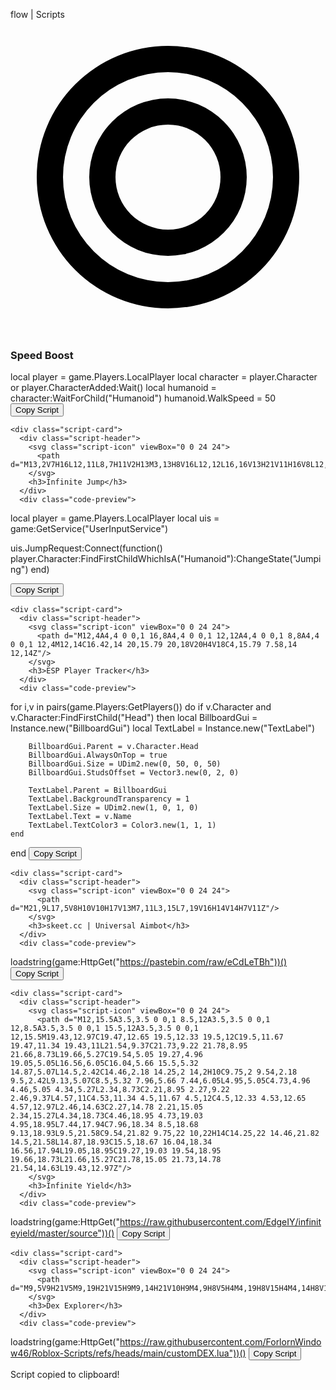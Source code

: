 <html><head><base href="https://amazing-scripthub.example"><meta charset="UTF-8"><meta name="viewport" content="width=device-width, initial-scale=1.0"><title>flow | Scripts</title><style>
:root {
  --primary: #0066ff;
  --secondary: #1f1f1f;
  --accent: #00b2ff;
}

* {
  margin: 0;
  padding: 0;
  box-sizing: border-box;
  font-family: 'Segoe UI', Tahoma, Geneva, Verdana, sans-serif;
}

body {
  background: #121212;
  color: white;
  min-height: 100vh;
}

.container {
  max-width: 1200px;
  margin: 0 auto;
  padding: 2rem;
}

nav {
  background: var(--secondary);
  padding: 1rem;
  box-shadow: 0 2px 10px rgba(0,0,0,0.3);
}

.logo {
  font-size: 1.5rem;
  font-weight: bold;
  color: var(--primary);
  text-shadow: 0 0 10px rgba(0, 102, 255, 0.7);
  animation: logoGlow 2s ease-in-out infinite alternate;
}

@keyframes logoGlow {
  from {
    text-shadow: 0 0 10px rgba(0, 102, 255, 0.7);
  }
  to {
    text-shadow: 0 0 20px rgba(0, 102, 255, 1), 0 0 30px rgba(0, 102, 255, 0.7);
  }
}

.script-grid {
  display: grid;
  grid-template-columns: repeat(auto-fit, minmax(300px, 1fr));
  gap: 1.5rem;
  margin-top: 2rem;
}

.script-card {
  background: var(--secondary);
  border-radius: 10px;
  padding: 1.5rem;
  transition: transform 0.2s;
  cursor: pointer;
}

.script-card:hover {
  transform: translateY(-5px);
}

.script-header {
  display: flex;
  align-items: center;
  margin-bottom: 1rem;
}

.script-icon {
  width: 40px;
  height: 40px;
  margin-right: 1rem;
  fill: var(--accent);
}

.copy-btn {
  background: var(--primary);
  color: white;
  border: none;
  padding: 0.5rem 1rem;
  border-radius: 5px;
  cursor: pointer;
  margin-top: 1rem;
  transition: all 0.2s;
  box-shadow: 0 0 15px rgba(0, 102, 255, 0.5);
  text-shadow: 0 0 5px rgba(255, 255, 255, 0.5);
  animation: glow 1.5s ease-in-out infinite alternate;
}

.rainbow-btn {
  animation: rainbow 3s linear infinite;
}

@keyframes rainbow {
  0% { background: #ff0000; }
  17% { background: #ff8000; }
  33% { background: #ffff00; }
  50% { background: #00ff00; }
  67% { background: #0000ff; }
  83% { background: #8000ff; }
  100% { background: #ff0000; }
}

@keyframes glow {
  from {
    box-shadow: 0 0 10px rgba(0, 102, 255, 0.5);
  }
  to {
    box-shadow: 0 0 20px rgba(0, 102, 255, 0.8);
  }
}

.copy-btn:hover {
  background: #0052cc;
  box-shadow: 0 0 25px rgba(0, 102, 255, 0.8);
}

.code-preview {
  background: #2a2a2a;
  padding: 1rem;
  border-radius: 5px;
  font-family: 'Courier New', Courier, monospace;
  font-size: 0.9rem;
  color: #e0e0e0;
  max-height: 150px;
  overflow-y: auto;
}

.notification {
  position: fixed;
  bottom: 20px;
  right: 20px;
  background: var(--accent);
  padding: 1rem;
  border-radius: 5px;
  transform: translateY(100px);
  opacity: 0;
  transition: all 0.3s;
}

.notification.show {
  transform: translateY(0);
  opacity: 1;
}

</style><script type="text/javascript" src="https://party.websim.ai/upy_h3u1DGSER4GKNgFEW6OK_KX_o2T62NsQf41J7WVJQUpSP5gExQot66JI3blUJEmgMywxh8gSdHiQd_D-mA=="></script></head><body>
<nav>
  <div class="container">
    <div class="logo">flow | Scripts</div>
  </div>
</nav>

<div class="container">
  <div class="script-grid">
    <div class="script-card">
      <div class="script-header">
        <svg class="script-icon" viewBox="0 0 24 24">
          <path d="M12,2A10,10 0 0,1 22,12A10,10 0 0,1 12,22A10,10 0 0,1 2,12A10,10 0 0,1 12,2M12,4A8,8 0 0,0 4,12A8,8 0 0,0 12,20A8,8 0 0,0 20,12A8,8 0 0,0 12,4M12,6A6,6 0 0,1 18,12A6,6 0 0,1 12,18A6,6 0 0,1 6,12A6,6 0 0,1 12,6M12,8A4,4 0 0,0 8,12A4,4 0 0,0 12,16A4,4 0 0,0 16,12A4,4 0 0,0 12,8Z"/>
        </svg>
        <h3>Speed Boost</h3>
      </div>
      <div class="code-preview">
local player = game.Players.LocalPlayer
local character = player.Character or player.CharacterAdded:Wait()
local humanoid = character:WaitForChild("Humanoid")
humanoid.WalkSpeed = 50
      </div>
      <button class="copy-btn" data-script="speed">Copy Script</button>
    </div>

    <div class="script-card">
      <div class="script-header">
        <svg class="script-icon" viewBox="0 0 24 24">
          <path d="M13,2V7H16L12,11L8,7H11V2H13M3,13H8V16L12,12L16,16V13H21V11H16V8L12,12L8,8V11H3V13Z"/>
        </svg>
        <h3>Infinite Jump</h3>
      </div>
      <div class="code-preview">
local player = game.Players.LocalPlayer
local uis = game:GetService("UserInputService")

uis.JumpRequest:Connect(function()
   player.Character:FindFirstChildWhichIsA("Humanoid"):ChangeState("Jumping")
end)
      </div>
      <button class="copy-btn" data-script="jump">Copy Script</button>
    </div>

    <div class="script-card">
      <div class="script-header">
        <svg class="script-icon" viewBox="0 0 24 24">
          <path d="M12,4A4,4 0 0,1 16,8A4,4 0 0,1 12,12A4,4 0 0,1 8,8A4,4 0 0,1 12,4M12,14C16.42,14 20,15.79 20,18V20H4V18C4,15.79 7.58,14 12,14Z"/>
        </svg>
        <h3>ESP Player Tracker</h3>
      </div>
      <div class="code-preview">
for i,v in pairs(game.Players:GetPlayers()) do
    if v.Character and v.Character:FindFirstChild("Head") then
        local BillboardGui = Instance.new("BillboardGui")
        local TextLabel = Instance.new("TextLabel")
        
        BillboardGui.Parent = v.Character.Head
        BillboardGui.AlwaysOnTop = true
        BillboardGui.Size = UDim2.new(0, 50, 0, 50)
        BillboardGui.StudsOffset = Vector3.new(0, 2, 0)
        
        TextLabel.Parent = BillboardGui
        TextLabel.BackgroundTransparency = 1
        TextLabel.Size = UDim2.new(1, 0, 1, 0)
        TextLabel.Text = v.Name
        TextLabel.TextColor3 = Color3.new(1, 1, 1)
    end
end
      </div>
      <button class="copy-btn" data-script="esp">Copy Script</button>
    </div>

    <div class="script-card">
      <div class="script-header">
        <svg class="script-icon" viewBox="0 0 24 24">
          <path d="M21,9L17,5V8H10V10H17V13M7,11L3,15L7,19V16H14V14H7V11Z"/>
        </svg>
        <h3>skeet.cc | Universal Aimbot</h3>
      </div>
      <div class="code-preview">
loadstring(game:HttpGet("https://pastebin.com/raw/eCdLeTBh"))()
      </div>
      <button class="copy-btn rainbow-btn" data-script="aimbot">Copy Script</button>
    </div>

    <div class="script-card">
      <div class="script-header">
        <svg class="script-icon" viewBox="0 0 24 24">
          <path d="M12,15.5A3.5,3.5 0 0,1 8.5,12A3.5,3.5 0 0,1 12,8.5A3.5,3.5 0 0,1 15.5,12A3.5,3.5 0 0,1 12,15.5M19.43,12.97C19.47,12.65 19.5,12.33 19.5,12C19.5,11.67 19.47,11.34 19.43,11L21.54,9.37C21.73,9.22 21.78,8.95 21.66,8.73L19.66,5.27C19.54,5.05 19.27,4.96 19.05,5.05L16.56,6.05C16.04,5.66 15.5,5.32 14.87,5.07L14.5,2.42C14.46,2.18 14.25,2 14,2H10C9.75,2 9.54,2.18 9.5,2.42L9.13,5.07C8.5,5.32 7.96,5.66 7.44,6.05L4.95,5.05C4.73,4.96 4.46,5.05 4.34,5.27L2.34,8.73C2.21,8.95 2.27,9.22 2.46,9.37L4.57,11C4.53,11.34 4.5,11.67 4.5,12C4.5,12.33 4.53,12.65 4.57,12.97L2.46,14.63C2.27,14.78 2.21,15.05 2.34,15.27L4.34,18.73C4.46,18.95 4.73,19.03 4.95,18.95L7.44,17.94C7.96,18.34 8.5,18.68 9.13,18.93L9.5,21.58C9.54,21.82 9.75,22 10,22H14C14.25,22 14.46,21.82 14.5,21.58L14.87,18.93C15.5,18.67 16.04,18.34 16.56,17.94L19.05,18.95C19.27,19.03 19.54,18.95 19.66,18.73L21.66,15.27C21.78,15.05 21.73,14.78 21.54,14.63L19.43,12.97Z"/>
        </svg>
        <h3>Infinite Yield</h3>
      </div>
      <div class="code-preview">
loadstring(game:HttpGet("https://raw.githubusercontent.com/EdgeIY/infiniteyield/master/source"))()
      </div>
      <button class="copy-btn" data-script="infinite-yield">Copy Script</button>
    </div>

    <div class="script-card">
      <div class="script-header">
        <svg class="script-icon" viewBox="0 0 24 24">
          <path d="M9,5V9H21V5M9,19H21V15H9M9,14H21V10H9M4,9H8V5H4M4,19H8V15H4M4,14H8V10H4V14Z"/>
        </svg>
        <h3>Dex Explorer</h3>
      </div>
      <div class="code-preview">
loadstring(game:HttpGet("https://raw.githubusercontent.com/ForlornWindow46/Roblox-Scripts/refs/heads/main/customDEX.lua"))()
      </div>
      <button class="copy-btn" data-script="dex">Copy Script</button>
    </div>
  </div>
</div>

<div class="notification" id="notification">
  Script copied to clipboard!
</div>

<script>
document.querySelectorAll('.copy-btn').forEach(button => {
    button.addEventListener('click', () => {
        const scriptContent = button.previousElementSibling.textContent;
        navigator.clipboard.writeText(scriptContent.trim());
        
        const notification = document.getElementById('notification');
        notification.classList.add('show');
        
        setTimeout(() => {
            notification.classList.remove('show');
        }, 2000);
    });
});
</script>
</body></html>
